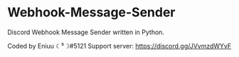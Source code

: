 # Webhook-Message-Sender
Discord Webhook Message Sender written in Python.

Coded by Eniuu ☾⁵☽#5121
Support server: https://discord.gg/JVvmzdWYvF
